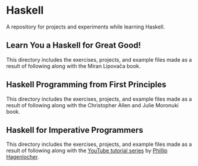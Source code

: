 # Haskell

A repository for projects and experiments while learning Haskell.

## Learn You a Haskell for Great Good!

This directory includes the exercises, projects, and example files made as a result of following along with the Miran Lipova&#269;a book.

## Haskell Programming from First Principles

This directory includes the exercises, projects, and example files made as a result of following along with the Christopher Allen and Julie Moronuki book.

## Haskell for Imperative Programmers

This directory includes the exercises, projects, and example files made as a result of following along with the [YouTube tutorial series](https://www.youtube.com/playlist?list=PLe7Ei6viL6jGp1Rfu0dil1JH1SHk9bgDV) by [Phillip Hagenlocher](https://www.youtube.com/channel/UC3xdLFFsqG701QAyGJIPT1g/featured).
